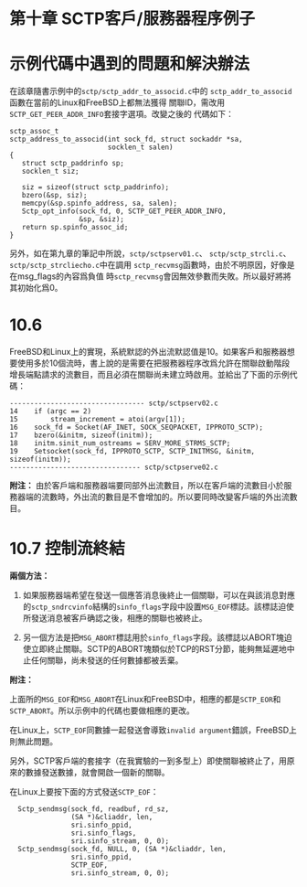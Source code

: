 第十章 SCTP客戶/服務器程序例子
==========================

# 示例代碼中遇到的問題和解決辦法

在該章隨書示例中的`sctp/sctp_addr_to_associd.c`中的
`sctp_addr_to_associd`函數在當前的Linux和FreeBSD上都無法獲得
關聯ID，需改用`SCTP_GET_PEER_ADDR_INFO`套接字選項。改變之後的
代碼如下：

    sctp_assoc_t
    sctp_address_to_associd(int sock_fd, struct sockaddr *sa,
                            socklen_t salen)
    {
       struct sctp_paddrinfo sp;
       socklen_t siz;

       siz = sizeof(struct sctp_paddrinfo);
       bzero(&sp, siz);
       memcpy(&sp.spinfo_address, sa, salen);
       Sctp_opt_info(sock_fd, 0, SCTP_GET_PEER_ADDR_INFO,
                     &sp, &siz);
       return sp.spinfo_assoc_id;
    }


另外，如在第九章的筆記中所說，`sctp/sctpserv01.c`、
`sctp/sctp_strcli.c`、`sctp/sctp_strcliecho.c`中在調用
`sctp_recvmsg`函數時，由於不明原因，好像是在msg_flags的內容爲負值
時`sctp_recvmsg`會因無效參數而失敗。所以最好將將其初始化爲0。

# 10.6

FreeBSD和Linux上的實現，系統默認的外出流默認值是10。如果客戶和服務器想要使用多於10個流時，書上說的是需要在把服務器程序改爲允許在關聯啟動階段增長端點請求的流數目，而且必須在關聯尚未建立時啟用。並給出了下面的示例代碼：

    --------------------------------- sctp/sctpserv02.c
    14    if (argc == 2)
    15        stream_increment = atoi(argv[1]);
    16    sock_fd = Socket(AF_INET, SOCK_SEQPACKET, IPPROTO_SCTP);
    17    bzero(&initm, sizeof(initm));
    18    initm.sinit_num_ostreams = SERV_MORE_STRMS_SCTP;
    19    Setsocket(sock_fd, IPPROTO_SCTP, SCTP_INITMSG, &initm, sizeof(initm));
    -------------------------------- sctp/sctpserve02.c

**附注：**
由於客戶端和服務器端要同部外出流數目，所以在客戶端的流數目小於服務器端的流數時，外出流的數目是不會增加的。所以要同時改變客戶端的外出流數目。

# 10.7 控制流終結

**兩個方法：**

1. 如果服務器端希望在發送一個應答消息後終止一個關聯，可以在與該消息對應的`sctp_sndrcvinfo`結構的`sinfo_flags`字段中設置`MSG_EOF`標誌。該標誌迫使所發送消息被客戶确認之後，相應的關聯也被終止。

2. 另一個方法是把`MSG_ABORT`標誌用於`sinfo_flags`字段。該標誌以ABORT塊迫使立即終止關聯。SCTP的ABORT塊類似於TCP的RST分節，能夠無延遲地中止任何關聯，尚未發送的任何數據都被丢棄。

**附注：**

上面所的`MSG_EOF`和`MSG_ABORT`在Linux和FreeBSD中，相應的都是`SCTP_EOR`和`SCTP_ABORT`。所以示例中的代碼也要做相應的更改。

在Linux上，`SCTP_EOF`同數據一起發送會導致`invalid argument`錯誤，FreeBSD上則無此問題。

另外，SCTP客戶端的套接字（在我實驗的一到多型上）即使關聯被終止了，用原來的數據發送數據，就會開啟一個新的關聯。

在Linux上要按下面的方式發送`SCTP_EOF`：

      Sctp_sendmsg(sock_fd, readbuf, rd_sz,
                   (SA *)&cliaddr, len,
                   sri.sinfo_ppid,
                   sri.sinfo_flags,
                   sri.sinfo_stream, 0, 0);
      Sctp_sendmsg(sock_fd, NULL, 0, (SA *)&cliaddr, len,
                   sri.sinfo_ppid,
                   SCTP_EOF,
                   sri.sinfo_stream, 0, 0);



